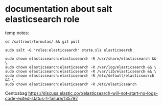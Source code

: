 # documentation about salt elasticsearch role

temp notes:

```
cd /saltroot/formulas/ && git pull 

sudo salt -G 'roles:elasticsearch' state.sls elasticsearch 
```

```
sudo chown elasticsearch:elasticsearch -R /usr/share/elasticsearch && \
sudo chown elasticsearch:elasticsearch -R /var/log/elasticsearch && \
sudo chown elasticsearch:elasticsearch -R /var/lib/elasticsearch && \
sudo chown elasticsearch:elasticsearch -R /etc/default/elasticsearch && \
sudo chown elasticsearch:elasticsearch -R /etc/elasticsearch
```

Centosbag
https://discuss.elastic.co/t/elasticsearch-will-not-start-no-logs-code-exited-status-1-failure/135797